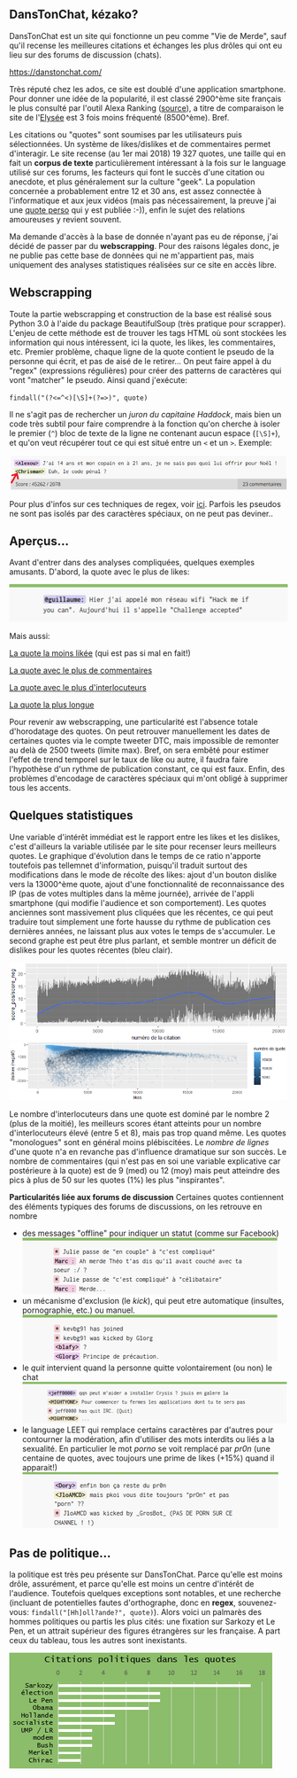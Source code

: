 ## DansTonChat, kézako?

DansTonChat est un site qui fonctionne un peu comme "Vie de Merde", sauf qu'il recense les meilleures citations et échanges les plus drôles qui ont eu lieu sur des forums de discussion (chats).

https://danstonchat.com/

Très réputé chez les ados, ce site est doublé d'une application smartphone. Pour donner une idée de la popularité, il est classé 2900^ème site français le plus consulté par l'outil Alexa Ranking ([source](https://www.alexa.com/siteinfo/danstonchat.com)), a titre de comparaison le site de l'[Elysée](http://www.elysee.fr/) est 3 fois moins fréquenté (8500^ème). Bref.

Les citations ou "quotes" sont soumises par les utilisateurs puis sélectionnées. Un système de likes/dislikes et de commentaires permet d'interagir. Le site recense (au 1er mai 2018) 19 327 quotes, une taille qui en fait un **corpus de texte** particulièrement intéressant à la fois sur le language utilisé sur ces forums, les facteurs qui font le succès d'une citation ou anecdote, et plus généralement sur la culture "geek". La population concernée a probablement entre 12 et 30 ans, est assez connectée à l'informatique et aux jeux vidéos (mais pas nécessairement, la preuve j'ai une [quote perso](https://danstonchat.com/13296.html) qui y est publiée :-)), enfin le sujet des relations amoureuses y revient souvent. 

Ma demande d'accès à la base de donnée n'ayant pas eu de réponse, j'ai décidé de passer par du **webscrapping**. Pour des raisons légales donc, je ne publie pas cette base de données qui ne m'appartient pas, mais uniquement des analyses statistiques réalisées sur ce site en accès libre.

## Webscrapping

Toute la partie webscrapping et construction de la base est réalisé sous Python 3.0 à l'aide du package BeautifulSoup (très pratique pour scrapper). L'enjeu de cette méthode est de trouver les tags HTML où sont stockées les information qui nous intéressent, ici la quote, les likes, les commentaires, etc. Premier problème, chaque ligne de la quote contient le pseudo de la personne qui écrit, et pas de aisé de le retirer... On peut faire appel à du "regex" (expressions régulières) pour créer des patterns de caractères qui vont "matcher" le pseudo. Ainsi quand j'exécute:

`findall("(?<=^<)[\S]+(?=>)", quote)`

Il ne s'agit pas de rechercher un *juron du capitaine Haddock*, mais bien un code très subtil pour faire comprendre à la fonction qu'on cherche à isoler le premier (`^`) bloc de texte de la ligne ne contenant aucun espace (`[\S]+`), et qu'on veut récupérer tout ce qui est situé entre un `<` et un `>`. Exemple:

![exemple quote 1](quote_exemple_1.png)

Pour plus d'infos sur ces techniques de regex, voir [ici](https://docs.python.org/2/library/re.html). Parfois les pseudos ne sont pas isolés par des caractères spéciaux, on ne peut pas deviner..

## Aperçus...

Avant d'entrer dans des analyses compliquées, quelques exemples amusants. D'abord, la quote avec le plus de likes:

![exemple quote 2](quote_toplikes.png)

Mais aussi:

[La quote la moins likée](https://danstonchat.com/11364.html) (qui est pas si mal en fait!)

[La quote avec le plus de commentaires](https://danstonchat.com/19524.html)

[La quote avec le plus d'interlocuteurs](https://danstonchat.com/18250.html)

[La quote la plus longue](https://danstonchat.com/17812.html)

Pour revenir aw webscrapping, une particularité est l'absence totale d'horodatage des quotes. On peut retrouver manuellement les dates de certaines quotes via le compte tweeter DTC, mais impossible de remonter au delà de 2500 tweets (limite max). Bref, on sera embêté pour estimer l'effet de trend temporel sur le taux de like ou autre, il faudra faire l'hypothèse d'un rythme de publication constant, ce qui est faux. Enfin, des problèmes d'encodage de caractères spéciaux qui m'ont obligé à supprimer tous les accents.

## Quelques statistiques

Une variable d'intérêt immédiat est le rapport entre les likes et les dislikes, c'est d'ailleurs la variable utilisée par le site pour recenser leurs meilleurs quotes. Le graphique d'évolution dans le temps de ce ratio n'apporte toutefois pas tellemnet d'information, puisqu'il traduit surtout des modifications dans le mode de récolte des likes: ajout d'un bouton dislike vers la 13000^ème quote, ajout d'une fonctionnalité de reconnaissance des IP (pas de votes multiples dans la même journée), arrivée de l'appli smartphone (qui modifie l'audience et son comportement). Les quotes anciennes sont massivement plus cliquées que les récentes, ce qui peut traduire tout simplement une forte hausse du rythme de publication ces dernières années, ne laissant plus aux votes le temps de s'accumuler. Le second graphe est peut être plus parlant, et semble montrer un déficit de dislikes pour les quotes récentes (bleu clair).

![plot 1](plot_evolution_ratio.png)
![plot 1](plot_evolution_ratio_scatter.png)

Le nombre d'interlocuteurs dans une quote est dominé par le nombre 2 (plus de la moitié), les meilleurs scores étant atteints pour un nombre d'interlocuteurs élevé (entre 5 et 8), mais pas trop quand même. Les quotes "monologues" sont en général moins plébiscitées. Le *nombre de lignes* d'une quote n'a en revanche pas d'influence dramatique sur son succès. Le nombre de commentaires (qui n'est pas en soi une variable explicative car postérieure à la quote) est de 9 (med) ou 12 (moy) mais peut atteindre des pics à plus de 50 sur les quotes (1%) les plus "inspirantes".

**Particularités liée aux forums de discussion**
Certaines quotes contiennent des éléments typiques des forums de discussions, on les retrouve en nombre
- des messages "offline" pour indiquer un statut (comme sur Facebook)
![exemple quote 1](quote_exemple_2.png)
- un mécanisme d'exclusion (le *kick*), qui peut etre automatique (insultes, pornographie, etc.) ou manuel. 
![exemple quote 1](quote_exemple_3.png)
- le *quit* intervient quand la personne quitte volontairement (ou non) le chat
![exemple quote 1](quote_exemple_4.png)
- le language LEET qui remplace certains caractères par d'autres pour contourner la modération, afin d'utiliser des mots interdits ou liés a la sexualité. En particulier le mot *porno* se voit remplacé par *pr0n* (une centaine de quotes, avec toujours une prime de likes (+15%) quand il apparait!)
![exemple quote 1](quote_exemple_5.png)

## Pas de politique...

la politique est très peu présente sur DansTonChat. Parce qu'elle est moins drôle, assurément, et parce qu'elle est moins un centre d'intérêt de l'audience. Toutefois quelques exceptions sont notables, et une recherche (incluant de potentielles fautes d'orthographe, donc en **regex**, souvenez-vous: `findall("[Hh]oll?ande?", quote)`). Alors voici un palmarès des hommes politiques ou partis les plus cités: une fixation sur Sarkozy et Le Pen, et un attrait supérieur des figures étrangères sur les française. A part ceux du tableau, tous les autres sont inexistants.

![palmares politique](politique.png)

